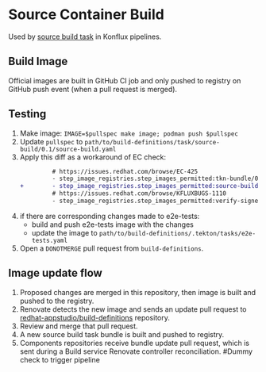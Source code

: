# Source Container Build

Used by [source build task](https://github.com/redhat-appstudio/build-definitions/tree/main/task/source-build) in Konflux pipelines.

## Build Image

Official images are built in GitHub CI job and only pushed to registry on GitHub
push event (when a pull request is merged).

## Testing

1. Make image: `IMAGE=$pullspec make image; podman push $pullspec`
2. Update `pullspec` to `path/to/build-definitions/task/source-build/0.1/source-build.yaml`
3. Apply this diff as a workaround of EC check:
    ```diff
             # https://issues.redhat.com/browse/EC-425
             - step_image_registries.step_images_permitted:tkn-bundle/0.1
    +        - step_image_registries.step_images_permitted:source-build/0.1
             # https://issues.redhat.com/browse/KFLUXBUGS-1110
             - step_image_registries.step_images_permitted:verify-signed-rpms/noversion
    ```
4. if there are corresponding changes made to e2e-tests:
    * build and push e2e-tests image with the changes
    * update the image to `path/to/build-definitions/.tekton/tasks/e2e-tests.yaml`
5. Open a `DONOTMERGE` pull request from `build-definitions`.

## Image update flow

1. Proposed changes are merged in this repository, then image is built and
   pushed to the registry.
2. Renovate detects the new image and sends an update pull request to
   [redhat-appstudio/build-definitions](https://github.com/redhat-appstudio/build-definitions/) repository.
3. Review and merge that pull request.
4. A new source build task bundle is built and pushed to registry.
5. Components repositories receive bundle update pull request, which is sent
   during a Build service Renovate controller reconciliation.
#Dummy check to trigger pipeline

